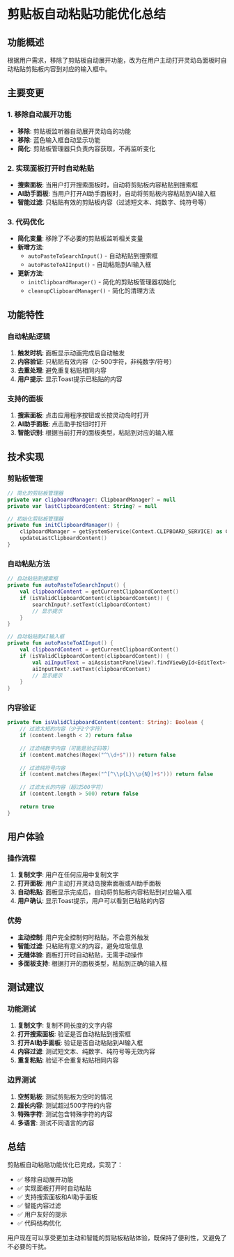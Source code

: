 # 剪贴板自动粘贴功能优化总结

## 功能概述
根据用户需求，移除了剪贴板自动展开功能，改为在用户主动打开灵动岛面板时自动粘贴剪贴板内容到对应的输入框中。

## 主要变更

### 1. 移除自动展开功能
- **移除**: 剪贴板监听器自动展开灵动岛的功能
- **移除**: 蓝色输入框自动显示功能
- **简化**: 剪贴板管理器只负责内容获取，不再监听变化

### 2. 实现面板打开时自动粘贴
- **搜索面板**: 当用户打开搜索面板时，自动将剪贴板内容粘贴到搜索框
- **AI助手面板**: 当用户打开AI助手面板时，自动将剪贴板内容粘贴到AI输入框
- **智能过滤**: 只粘贴有效的剪贴板内容（过滤短文本、纯数字、纯符号等）

### 3. 代码优化
- **简化变量**: 移除了不必要的剪贴板监听相关变量
- **新增方法**: 
  - `autoPasteToSearchInput()` - 自动粘贴到搜索框
  - `autoPasteToAIInput()` - 自动粘贴到AI输入框
- **更新方法**: 
  - `initClipboardManager()` - 简化的剪贴板管理器初始化
  - `cleanupClipboardManager()` - 简化的清理方法

## 功能特性

### 自动粘贴逻辑
1. **触发时机**: 面板显示动画完成后自动触发
2. **内容验证**: 只粘贴有效内容（2-500字符，非纯数字/符号）
3. **去重处理**: 避免重复粘贴相同内容
4. **用户提示**: 显示Toast提示已粘贴的内容

### 支持的面板
1. **搜索面板**: 点击应用程序按钮或长按灵动岛时打开
2. **AI助手面板**: 点击助手按钮时打开
3. **智能识别**: 根据当前打开的面板类型，粘贴到对应的输入框

## 技术实现

### 剪贴板管理
```kotlin
// 简化的剪贴板管理器
private var clipboardManager: ClipboardManager? = null
private var lastClipboardContent: String? = null

// 初始化剪贴板管理器
private fun initClipboardManager() {
    clipboardManager = getSystemService(Context.CLIPBOARD_SERVICE) as ClipboardManager
    updateLastClipboardContent()
}
```

### 自动粘贴方法
```kotlin
// 自动粘贴到搜索框
private fun autoPasteToSearchInput() {
    val clipboardContent = getCurrentClipboardContent()
    if (isValidClipboardContent(clipboardContent)) {
        searchInput?.setText(clipboardContent)
        // 显示提示
    }
}

// 自动粘贴到AI输入框
private fun autoPasteToAIInput() {
    val clipboardContent = getCurrentClipboardContent()
    if (isValidClipboardContent(clipboardContent)) {
        val aiInputText = aiAssistantPanelView?.findViewById<EditText>(R.id.ai_input_text)
        aiInputText?.setText(clipboardContent)
        // 显示提示
    }
}
```

### 内容验证
```kotlin
private fun isValidClipboardContent(content: String): Boolean {
    // 过滤太短的内容（少于2个字符）
    if (content.length < 2) return false
    
    // 过滤纯数字内容（可能是验证码等）
    if (content.matches(Regex("^\\d+$"))) return false
    
    // 过滤纯符号内容
    if (content.matches(Regex("^[^\\p{L}\\p{N}]+$"))) return false
    
    // 过滤太长的内容（超过500字符）
    if (content.length > 500) return false
    
    return true
}
```

## 用户体验

### 操作流程
1. **复制文字**: 用户在任何应用中复制文字
2. **打开面板**: 用户主动打开灵动岛搜索面板或AI助手面板
3. **自动粘贴**: 面板显示完成后，自动将剪贴板内容粘贴到对应输入框
4. **用户确认**: 显示Toast提示，用户可以看到已粘贴的内容

### 优势
- **主动控制**: 用户完全控制何时粘贴，不会意外触发
- **智能过滤**: 只粘贴有意义的内容，避免垃圾信息
- **无缝体验**: 面板打开时自动粘贴，无需手动操作
- **多面板支持**: 根据打开的面板类型，粘贴到正确的输入框

## 测试建议

### 功能测试
1. **复制文字**: 复制不同长度的文字内容
2. **打开搜索面板**: 验证是否自动粘贴到搜索框
3. **打开AI助手面板**: 验证是否自动粘贴到AI输入框
4. **内容过滤**: 测试短文本、纯数字、纯符号等无效内容
5. **重复粘贴**: 验证不会重复粘贴相同内容

### 边界测试
1. **空剪贴板**: 测试剪贴板为空时的情况
2. **超长内容**: 测试超过500字符的内容
3. **特殊字符**: 测试包含特殊字符的内容
4. **多语言**: 测试不同语言的内容

## 总结

剪贴板自动粘贴功能优化已完成，实现了：
- ✅ 移除自动展开功能
- ✅ 实现面板打开时自动粘贴
- ✅ 支持搜索面板和AI助手面板
- ✅ 智能内容过滤
- ✅ 用户友好的提示
- ✅ 代码结构优化

用户现在可以享受更加主动和智能的剪贴板粘贴体验，既保持了便利性，又避免了不必要的干扰。

